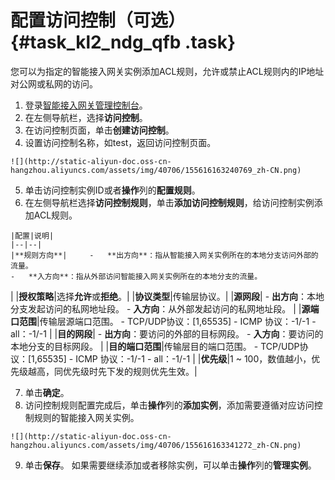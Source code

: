 # 配置访问控制（可选） {#task_kl2_ndg_qfb .task}

您可以为指定的智能接入网关实例添加ACL规则，允许或禁止ACL规则内的IP地址对公网或私网的访问。

1.   登录[智能接入网关管理控制台](https://smartag.console.aliyun.com/)。 
2.   在左侧导航栏，选择**访问控制**。 
3.   在访问控制页面，单击**创建访问控制**。 
4.   设置访问控制名称，如test，返回访问控制页面。 

    ![](http://static-aliyun-doc.oss-cn-hangzhou.aliyuncs.com/assets/img/40706/155616163240769_zh-CN.png)

5.   单击访问控制实例ID或者**操作**列的**配置规则**。 
6.   在左侧导航栏选择**访问控制规则**，单击**添加访问控制规则**，给访问控制实例添加ACL规则。 

    |配置|说明|
    |--|--|
    |**规则方向**|     -   **出方向**：指从智能接入网关实例所在的本地分支访问外部的流量。
    -   **入方向**：指从外部访问智能接入网关实例所在的本地分支的流量。
 |
    |**授权策略**|选择**允许**或**拒绝**。|
    |**协议类型**|传输层协议。|
    |**源网段**|     -   **出方向**：本地分支发起访问的私网地址段。
    -   **入方向**：从外部发起访问的私网地址段。
 |
    |**源端口范围**|传输层源端口范围。     -   TCP/UDP协议：\[1,65535\]
    -   ICMP 协议：-1/-1
    -   all：-1/-1
 |
    |**目的网段**|     -   **出方向**：要访问的外部的目标网段。
    -   **入方向**：要访问的本地分支的目标网段。
 |
    |**目的端口范围**|传输层目的端口范围。    -   TCP/UDP协议：\[1,65535\]
    -   ICMP 协议：-1/-1
    -   all：-1/-1
|
    |**优先级**|1 ~ 100，数值越小，优先级越高，同优先级时先下发的规则优先生效。|

7.   单击**确定**。 
8.   访问控制规则配置完成后，单击**操作**列的**添加实例**，添加需要遵循对应访问控制规则的智能接入网关实例。 

    ![](http://static-aliyun-doc.oss-cn-hangzhou.aliyuncs.com/assets/img/40706/155616163341272_zh-CN.png)

9.   单击**保存**。 如果需要继续添加或者移除实例，可以单击**操作**列的**管理实例**。

